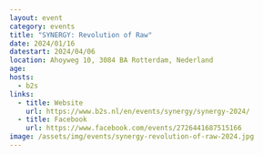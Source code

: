 ```yaml
---
layout: event
category: events
title: "SYNERGY: Revolution of Raw"
date: 2024/01/16
datestart: 2024/04/06
location: Ahoyweg 10, 3084 BA Rotterdam, Nederland
age:
hosts:
  - b2s
links:
  - title: Website
    url: https://www.b2s.nl/en/events/synergy/synergy-2024/
  - title: Facebook
    url: https://www.facebook.com/events/2726441687515166
image: /assets/img/events/synergy-revolution-of-raw-2024.jpg
---
```

